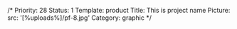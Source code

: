 /*
Priority: 28
Status: 1
Template: product
Title: This is project name
Picture:
  src: '[%uploads%]/pf-8.jpg'
Category: graphic
*/

